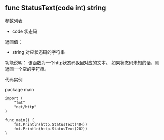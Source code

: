 ## func StatusText(code int) string 

参数列表

- code 状态码

返回值：

- string 对应状态码的字符串

功能说明：
该函数为一个http状态码返回对应的文本。
如果状态码未知的话，则返回一个空的字符串。

代码实例

  package main
	
	import (
		"fmt"
		"net/http"
	)
	
	func main() {
		fmt.Println(http.StatusText(404))
		fmt.Println(http.StatusText(202))
	}



